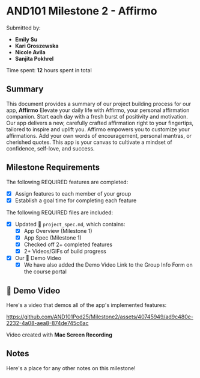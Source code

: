 <!-- (This is a comment) INSTRUCTIONS: Go through this page and fill out any **bolded** entries with their correct values.-->

# AND101 Milestone 2 - **Affirmo**

Submitted by:
- **Emily Su**
- **Kari Groszewska**
- **Nicole Avila**
- **Sanjita Pokhrel**
  
Time spent: **12** hours spent in total

## Summary

This document provides a summary of our project building process for our app, **Affirmo**
Elevate your daily life with Affirmo, your personal affirmation companion. Start each day with a fresh burst of positivity and motivation. Our app delivers a new, carefully crafted affirmation right to your fingertips, tailored to inspire and uplift you. Affirmo empowers you to customize your affirmations. Add your own words of encouragement, personal mantras, or cherished quotes. This app is your canvas to cultivate a mindset of confidence, self-love, and success.

## Milestone Requirements

The following REQUIRED features are completed:

- [x] Assign features to each member of your group
- [x] Establish a goal time for completing each feature

The following REQUIRED files are included:

- [X] Updated 📄 `project_spec.md`, which contains:
  - [x] App Overview (Milestone 1)
  - [x] App Spec (Milestone 1)
  - [x] Checked off 2+ completed features
  - [x] 2+ Videos/GIFs of build progress

- [X] Our 🎥 Demo Video
  - [X] We have also added the Demo Video Link to the Group Info Form on the course portal

## 🎥 Demo Video

Here's a video that demos all of the app's implemented features:

https://github.com/AND101Pod25/Milestone2/assets/40745949/ad9c480e-2232-4a08-aea8-874de745c6ac

Video created with **Mac Screen Recording**

## Notes

Here's a place for any other notes on this milestone!
